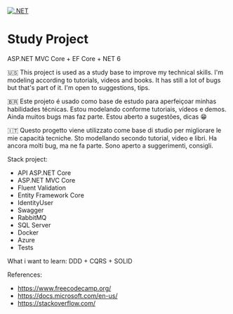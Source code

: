 [![.NET](https://github.com/JulianoMuteki/StudyProject/actions/workflows/dotnet.yml/badge.svg?branch=master)](https://github.com/JulianoMuteki/StudyProject/actions/workflows/dotnet.yml)


# Study Project
ASP.NET MVC Core + EF Core + NET 6

🇺🇸 This project is used as a study base to improve my technical skills. I'm modeling according to tutorials, videos and books.
It has still a lot of bugs but that's part of it. I'm open to suggestions, tips.

🇧🇷 Este projeto é usado como base de estudo para aperfeiçoar minhas habilidades técnicas. Estou modelando conforme tutoriais, vídeos e demos.
Ainda muitos bugs mas faz parte. Estou aberto a sugestões, dicas 😁

🇮🇹 Questo progetto viene utilizzato come base di studio per migliorare le mie capacità tecniche. Sto modellando secondo tutorial, video e libri.
Ha ancora molti bug, ma ne fa parte. Sono aperto a suggerimenti, consigli.

Stack project:
 - API ASP.NET Core
 - ASP.NET MVC Core
 - Fluent Validation
 - Entity Framework Core
 - IdentityUser
 - Swagger
 - RabbitMQ 
 - SQL Server 
 - Docker
 - Azure
 - Tests
 
What i want to learn: DDD + CQRS + SOLID
 
 References:
  - https://www.freecodecamp.org/
  - https://docs.microsoft.com/en-us/
  - https://stackoverflow.com/
